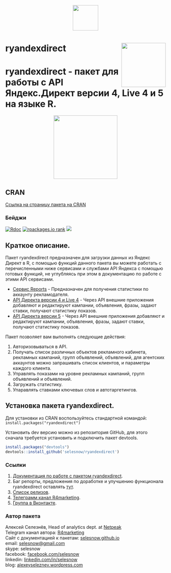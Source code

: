 <p align="center">
<a href="https://selesnow.github.io/"><img src="https://alexeyseleznev.files.wordpress.com/2017/03/as.png" height="80"></a>
</p>

# ryandexdirect <a href='https:/selesnow/github.io/ryandexdirect'><img src='https://raw.githubusercontent.com/selesnow/ryandexdirect/master/inst/ryandexdirect.png' align="right" height="139" /></a>

# ryandexdirect - пакет для работы с API Яндекс.Директ версии 4, Live 4 и 5 на языке R.
<p align="center">
<img src="https://raw.githubusercontent.com/selesnow/ryandexdirect/master/inst/ryandexdirect.png" height="200">
</p>

## CRAN
[Ссылка на страницу пакета на CRAN](https://CRAN.R-project.org/package=ryandexdirect)

### Бейджи
[![Rdoc](http://www.rdocumentation.org/badges/version/ryandexdirect)](http://www.rdocumentation.org/packages/ryandexdirect)
[![rpackages.io rank](http://www.rpackages.io/badge/ryandexdirect.svg)](http://www.rpackages.io/package/ryandexdirect)
[![](https://cranlogs.r-pkg.org/badges/ryandexdirect)](https://cran.r-project.org/package=ryandexdirect)

## Краткое описание.

Пакет ryandexdirect предназначен для загрузки данных из Яндекс Директ в R, с помощью функций данного пакета вы можете работать с перечисленными ниже сервисами и службами API Яндекса с помощью готовых функций, не углубляясь при этом в документацию по работе с этими API сервисами.

+ [Сервис Reports](https://tech.yandex.ru/direct/doc/reports/reports-docpage/) - Предназначен для получения статистики по аккаунту рекламодателя.
+ [API Директа версии 4 и Live 4](https://tech.yandex.ru/direct/doc/dg-v4/concepts/About-docpage/) - Через API внешние приложения добавляют и редактируют кампании, объявления, фразы, задают ставки, получают статистику показов.
+ [API Директа версии 5](https://tech.yandex.ru/direct/doc/dg/concepts/about-docpage/) - Через API внешние приложения добавляют и редактируют кампании, объявления, фразы, задают ставки, получают статистику показов.

Пакет позволяет вам выполнять следующие действия:

1. Авторизовываться в API.
2. Получать список различных объектов рекламного кабинета, рекламных кампаний, групп объявлений, объявлений, для агентских аккаунтов можно запрашивать список клиентов, и параметры каждого клиента.
3. Управлять показами на уровне рекламных кампаний, групп объявлений и объявлений.
4. Загружать статистику.
5. Упаравлять ставками ключевых слов и автотаргетингов.

## Установка пакета ryandexdirect.

Для установки из CRAN воспользуйтесь стандартной командой: `install.packages("ryandexdirect")`

Установить dev версию можно из репозитория GitHub, для этого сначала требуется установить и подключить пакет devtools.

```r
install.packages("devtools")
devtools::install_github('selesnow/ryandexdirect')
```

### Ссылки
1. [Документация по работе с пакетом ryandexdirect](https://selesnow.github.io/ryandexdirect/).
2. Баг репорты, предложения по доработке и улучшению функционала ryandexdirect оставлять [тут](https://github.com/selesnow/ryandexdirect/issues). 
3. [Список релизов](https://github.com/selesnow/ryandexdirect/releases).
4. [Телеграмм канал R4marketing](https://t.me/R4marketing).
5. [Группа в Вконтакте](https://vk.com/data_club).

### Автор пакета
Алексей Селезнёв, Head of analytics dept. at [Netpeak](https://netpeak.net)
<Br>Telegram канал автора: [R4marketing](https://t.me/R4marketing)
<Br>Сайт с документацией к пакетам: [selesnow.github.io](https://selesnow.github.io)
<Br>email: selesnow@gmail.com
<Br>skype: selesnow
<Br>facebook: [facebook.com/selesnow](https://facebook.com/selesnow)
<Br>linkedin: [linkedin.com/in/selesnow](https://linkedin.com/in/selesnow)
<Br>blog: [alexeyseleznev.wordpress.com](https://alexeyseleznev.wordpress.com/)
